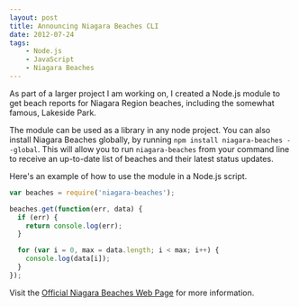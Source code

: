 ```yaml
---
layout: post
title: Announcing Niagara Beaches CLI
date: 2012-07-24
tags:
    - Node.js
    - JavaScript
    - Niagara Beaches
---
```


As part of a larger project I am working on, I created a Node.js module to get beach reports for Niagara
Region beaches, including the somewhat famous, Lakeside Park.

The module can be used as a library in any node project. You can also install Niagara Beaches globally, by running
`npm install niagara-beaches --global`. This will allow you to run `niagara-beaches` from your command line
to receive an up-to-date list of beaches and their latest status updates.

Here's an example of how to use the module in a Node.js script.

```javascript
var beaches = require('niagara-beaches');

beaches.get(function(err, data) {
  if (err) {
    return console.log(err);
  }

  for (var i = 0, max = data.length; i < max; i++) {
    console.log(data[i]);
  }
});
```

Visit the [Official Niagara Beaches Web Page](http://knicklabs.github.com/niagara-beaches) for more information.
